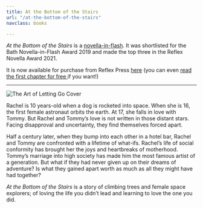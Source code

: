 ```yaml
---
title: At the Bottom of the Stairs
url: "/at-the-bottom-of-the-stairs"
navclass: books

---
```

_At the Bottom of the Stairs_ is a
[novella-in-flash](https://novella-in-flash.com/what-is-a-novella-in-flash/). It
was shortlisted for the Bath Novella-in-Flash Award 2019 and made the top three
in the Reflex Novella Award 2021.

It is now available for purchase from Reflex Press [here](https://www.reflex.press/product/at-the-bottom-of-the-stairs/) (you can even [read the first chapter for free ](https://www.reflex.press/stories/everything-after-now-by-chloe-banks/)if you want!)

***

<img class="cover-image" alt="The Art of Letting Go Cover" src="/img/atbots-cover.jpg"
srcset="/img/atbots-cover-2x.jpg 2x, /img/atbots-cover-3x.jpg 3x" />

Rachel is 10 years-old when a dog is rocketed into space. When she is 16,
the first female astronaut orbits the earth. At 17, she falls in love with
Tommy. But Rachel and Tommy’s love is not written in those distant stars. Facing
disapproval and uncertainty, they find themselves forced apart.

Half a century later, when they bump into each other in a hotel bar, Rachel and
Tommy are confronted with a lifetime of what-ifs. Rachel’s life of social
conformity has brought her the joys and heartbreaks of motherhood. Tommy’s
marriage into high society has made him the most famous artist of a generation.
But what if they had never given up on their dreams of adventure? Is what they
gained apart worth as much as all they might have had together?

_At the Bottom of the Stairs_ is a story of climbing trees and female space
explorers; of loving the life you didn’t lead and learning to love the one you
did.